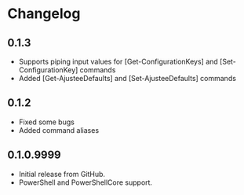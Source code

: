 # Changelog

## 0.1.3

- Supports piping input values for [Get-ConfigurationKeys] and [Set-ConfigurationKey] commands
- Added [Get-AjusteeDefaults] and [Set-AjusteeDefaults] commands

## 0.1.2

- Fixed some bugs
- Added command aliases

## 0.1.0.9999

- Initial release from GitHub.
- PowerShell and PowerShellCore support.
